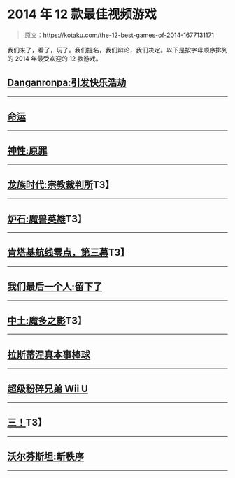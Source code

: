 # 2014 年 12 款最佳视频游戏

> 原文：<https://kotaku.com/the-12-best-games-of-2014-1677131171>

我们来了，看了，玩了。我们提名，我们辩论，我们决定。以下是按字母顺序排列的 2014 年最受欢迎的 12 款游戏。



## [Danganronpa:引发快乐浩劫](http://kotaku.com/danganronpa-trigger-happy-havoc-the-kotaku-review-1520857478)

* * *

## [命运](http://kotaku.com/destiny-the-kotaku-review-1637735501)

* * *

## [神性:原罪](http://kotaku.com/im-glad-theyre-still-making-games-like-divinity-origin-1600013660)

* * *

## [龙族时代:宗教裁判所](http://kotaku.com/dragon-age-inquisition-the-kotaku-review-1659833205)T3】

* * *

## [炉石:魔兽英雄](http://kotaku.com/ok-im-addicted-to-hearthstone-1565612081)T3】

* * *

## [肯塔基航线零点，第三幕](http://kotaku.com/heres-why-you-should-play-kentucky-route-zero-5974891)T3】

* * *

## [我们最后一个人:留下了](http://kotaku.com/the-last-of-us-left-behind-the-kotaku-review-1521786675)

* * *

## [中土:魔多之影](http://kotaku.com/middle-earth-shadow-of-mordor-the-kotaku-review-1639361008)T3】

* * *

## [拉斯蒂涅真本事棒球](http://www.nytimes.com/2014/05/24/arts/video-games/rustys-real-deal-baseball-video-game-tests-haggling-skills.html?_r=0)

* * *

## [超级粉碎兄弟 Wii U](http://kotaku.com/super-smash-bros-wii-u-the-kotaku-review-1662516976)

* * *

## [三！](http://kotaku.com/threes-is-the-addictive-iphone-game-you-deserve-1518526296)T3】

* * *

## [沃尔芬斯坦:新秩序](http://kotaku.com/wolfenstein-the-new-order-the-kotaku-review-1579710698)

* * *